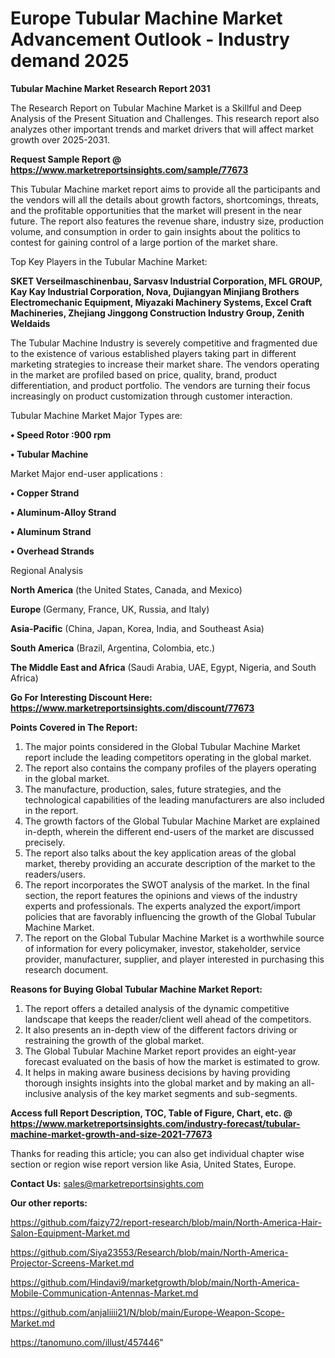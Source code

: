  # Europe Tubular Machine Market Advancement Outlook - Industry demand 2025

<strong>Tubular Machine Market Research Report 2031</strong>

The Research Report on Tubular Machine Market is a Skillful and Deep Analysis of the Present Situation and Challenges. This research report also analyzes other important trends and market drivers that will affect market growth over 2025-2031.

<strong>Request Sample Report @ <a href=https://www.marketreportsinsights.com/sample/77673>https://www.marketreportsinsights.com/sample/77673</a></strong>

This Tubular Machine market report aims to provide all the participants and the vendors will all the details about growth factors, shortcomings, threats, and the profitable opportunities that the market will present in the near future. The report also features the revenue share, industry size, production volume, and consumption in order to gain insights about the politics to contest for gaining control of a large portion of the market share.

Top Key Players in the Tubular Machine Market:

<strong>SKET Verseilmaschinenbau, Sarvasv Industrial Corporation, MFL GROUP, Kay Kay Industrial Corporation, Nova, Dujiangyan Minjiang Brothers Electromechanic Equipment, Miyazaki Machinery Systems, Excel Craft Machineries, Zhejiang Jinggong Construction Industry Group, Zenith Weldaids</strong>

The Tubular Machine Industry is severely competitive and fragmented due to the existence of various established players taking part in different marketing strategies to increase their market share. The vendors operating in the market are profiled based on price, quality, brand, product differentiation, and product portfolio. The vendors are turning their focus increasingly on product customization through customer interaction.

Tubular Machine Market Major Types are:

<strong>• Speed Rotor :900 rpm

• Tubular Machine</strong>

Market Major end-user applications :

<strong>• Copper Strand

• Aluminum-Alloy Strand

• Aluminum Strand

• Overhead Strands</strong>

Regional Analysis

</u><strong><b>North America</b></strong> (the United States, Canada, and Mexico)

<strong><b>Europe </b></strong>(Germany, France, UK, Russia, and Italy)

<strong><b>Asia-Pacific</b></strong> (China, Japan, Korea, India, and Southeast Asia)

<strong><b>South America</b></strong> (Brazil, Argentina, Colombia, etc.)

<strong><b>The Middle East and Africa</b></strong> (Saudi Arabia, UAE, Egypt, Nigeria, and South Africa)

<strong>Go For Interesting Discount Here: <a href=https://www.marketreportsinsights.com/discount/77673>https://www.marketreportsinsights.com/discount/77673</a></strong>

<strong>Points Covered in The Report:</strong>
<ol>
  <li>The major points considered in the Global Tubular Machine Market report include the leading competitors operating in the global market.</li>
  <li>The report also contains the company profiles of the players operating in the global market.</li>
  <li>The manufacture, production, sales, future strategies, and the technological capabilities of the leading manufacturers are also included in the report.</li>
  <li>The growth factors of the Global Tubular Machine Market are explained in-depth, wherein the different end-users of the market are discussed precisely.</li>
  <li>The report also talks about the key application areas of the global market, thereby providing an accurate description of the market to the readers/users.</li>
  <li>The report incorporates the SWOT analysis of the market. In the final section, the report features the opinions and views of the industry experts and professionals. The experts analyzed the export/import policies that are favorably influencing the growth of the Global Tubular Machine Market.</li>
  <li>The report on the Global Tubular Machine Market is a worthwhile source of information for every policymaker, investor, stakeholder, service provider, manufacturer, supplier, and player interested in purchasing this research document.</li>
</ol>
<strong>Reasons for Buying Global Tubular Machine Market Report:</strong>

<ol>
  <li>The report offers a detailed analysis of the dynamic competitive landscape that keeps the reader/client well ahead of the competitors.</li>
  <li>It also presents an in-depth view of the different factors driving or restraining the growth of the global market.</li>
  <li>The Global Tubular Machine Market report provides an eight-year forecast evaluated on the basis of how the market is estimated to grow.</li>
  <li>It helps in making aware business decisions by having providing thorough insights insights into the global market and by making an all-inclusive analysis of the key market segments and sub-segments.</li>
</ol>
<strong>Access full Report Description, TOC, Table of Figure, Chart, etc. @ <a href=https://www.marketreportsinsights.com/industry-forecast/tubular-machine-market-growth-and-size-2021-77673>https://www.marketreportsinsights.com/industry-forecast/tubular-machine-market-growth-and-size-2021-77673</a></strong>


Thanks for reading this article; you can also get individual chapter wise section or region wise report version like Asia, United States, Europe.

<strong>Contact Us:</strong>
sales@marketreportsinsights.com

<strong>Our other reports:</strong>

<a href=https://github.com/faizy72/report-research/blob/main/North-America-Hair-Salon-Equipment-Market.md>https://github.com/faizy72/report-research/blob/main/North-America-Hair-Salon-Equipment-Market.md</a>

<a href=https://github.com/Siya23553/Research/blob/main/North-America-Projector-Screens-Market.md>https://github.com/Siya23553/Research/blob/main/North-America-Projector-Screens-Market.md</a>

<a href=https://github.com/Hindavi9/marketgrowth/blob/main/North-America-Mobile-Communication-Antennas-Market.md>https://github.com/Hindavi9/marketgrowth/blob/main/North-America-Mobile-Communication-Antennas-Market.md</a>

<a href=https://github.com/anjaliiii21/N/blob/main/Europe-Weapon-Scope-Market.md>https://github.com/anjaliiii21/N/blob/main/Europe-Weapon-Scope-Market.md</a>

<a href=https://tanomuno.com/illust/457446>https://tanomuno.com/illust/457446</a>"
